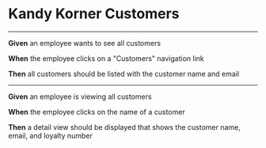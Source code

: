 # Kandy Korner Customers

---
**Given** an employee wants to see all customers

**When** the employee clicks on a "Customers" navigation link

**Then** all customers should be listed with the customer name and email

---
**Given** an employee is viewing all customers

**When** the employee clicks on the name of a customer

**Then** a detail view should be displayed that shows the customer name, email, and loyalty number

